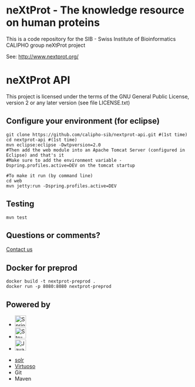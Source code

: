 # neXtProt - The knowledge resource on human proteins

This is a code repository for the SIB - Swiss Institute of Bioinformatics CALIPHO group neXtProt project

See: http://www.nextprot.org/

# neXtProt API

This project is licensed under the terms of the GNU General Public License, version 2 or any later version (see file LICENSE.txt)

## Configure your environment (for eclipse)
```shell
git clone https://github.com/calipho-sib/nextprot-api.git #(1st time) 
cd nextprot-api #(1st time) 
mvn eclipse:eclipse -Dwtpversion=2.0
#Then add the web module into an Apache Tomcat Server (configured in Eclipse) and that's it
#Make sure to add the environment variable -Dspring.profiles.active=DEV on the tomcat startup

#To make it run (by command line)
cd web
mvn jetty:run -Dspring.profiles.active=DEV
```

## Testing
```
mvn test
```
## Questions or comments? 
[Contact us](http://www.nextprot.org/contact/us)


## Docker for preprod

```shell
docker build -t nextprot-preprod .
docker run -p 8080:8080 nextprot-preprod
```

## Powered by 
<ul>
	<li>
		<a href="http://spring.io" target="_blank">	<img alt="Spring" height="30" src="http://blog.goyello.com/wp-content/uploads/2011/12/Logo_Spring_252x150.png"/> </a>
	</li>
	<li>
		<a href="http://structure101.com" target="_blank">	<img alt="Structure101" height="30" src="http://structure101.com/images/s101_170.png"/> </a>
	</li>
	<li>
		<a href="http://www.ej-technologies.com/products/jprofiler/overview.html" target="_blank">
		             <img alt="Java Profiler" height="30" src="http://blog.idrsolutions.com/wp-content/uploads/2013/09/logo_jprofiler01.gif"/> 
		</a>
	</li>
</ul>

* [solr](http://lucene.apache.org/solr/) 
* [Virtuoso](http://http://virtuoso.openlinksw.com/)
* Git
* Maven


